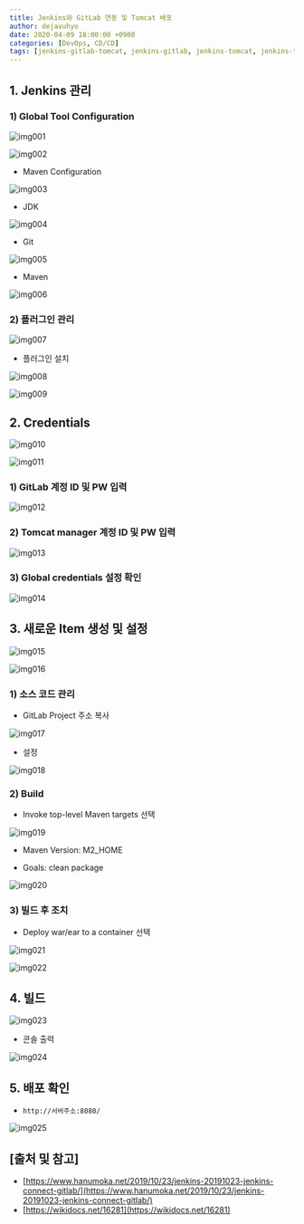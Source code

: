 ```yaml
---
title: Jenkins와 GitLab 연동 및 Tomcat 배포
author: dejavuhyo
date: 2020-04-09 18:00:00 +0900
categories: [DevOps, CD/CD]
tags: [jenkins-gitlab-tomcat, jenkins-gitlab, jenkins-tomcat, jenkins-tomcat-deploy, jenkins-deploy, 젠킨스-톰켓-배포, 젠킨스-깃랩, 젠킨스-배포]
---
```


## 1. Jenkins 관리

### 1) Global Tool Configuration

![img001](/assets/img/2020-04-09-jenkins-gitlab-tomcat/img001.png)

![img002](/assets/img/2020-04-09-jenkins-gitlab-tomcat/img002.png)

* Maven Configuration

![img003](/assets/img/2020-04-09-jenkins-gitlab-tomcat/img003.png)

* JDK

![img004](/assets/img/2020-04-09-jenkins-gitlab-tomcat/img004.png)

* Git

![img005](/assets/img/2020-04-09-jenkins-gitlab-tomcat/img005.png)

* Maven

![img006](/assets/img/2020-04-09-jenkins-gitlab-tomcat/img006.png)

### 2) 플러그인 관리

![img007](/assets/img/2020-04-09-jenkins-gitlab-tomcat/img007.png)

* 플러그인 설치

![img008](/assets/img/2020-04-09-jenkins-gitlab-tomcat/img008.png)

![img009](/assets/img/2020-04-09-jenkins-gitlab-tomcat/img009.png)

## 2. Credentials

![img010](/assets/img/2020-04-09-jenkins-gitlab-tomcat/img010.png)

![img011](/assets/img/2020-04-09-jenkins-gitlab-tomcat/img011.png)

### 1) GitLab 계정 ID 및 PW 입력

![img012](/assets/img/2020-04-09-jenkins-gitlab-tomcat/img012.png)

### 2) Tomcat manager 계정 ID 및 PW 입력

![img013](/assets/img/2020-04-09-jenkins-gitlab-tomcat/img013.png)

### 3) Global credentials 설정 확인

![img014](/assets/img/2020-04-09-jenkins-gitlab-tomcat/img014.png)

## 3. 새로운 Item 생성 및 설정

![img015](/assets/img/2020-04-09-jenkins-gitlab-tomcat/img015.png)

![img016](/assets/img/2020-04-09-jenkins-gitlab-tomcat/img016.png)

### 1) 소스 코드 관리

* GitLab Project 주소 복사

![img017](/assets/img/2020-04-09-jenkins-gitlab-tomcat/img017.png)

* 설정

![img018](/assets/img/2020-04-09-jenkins-gitlab-tomcat/img018.png)

### 2) Build

* Invoke top-level Maven targets 선택

![img019](/assets/img/2020-04-09-jenkins-gitlab-tomcat/img019.png)

* Maven Version: M2_HOME

* Goals: clean package

![img020](/assets/img/2020-04-09-jenkins-gitlab-tomcat/img020.png)

### 3) 빌드 후 조치

* Deploy war/ear to a container 선택

![img021](/assets/img/2020-04-09-jenkins-gitlab-tomcat/img021.png)

![img022](/assets/img/2020-04-09-jenkins-gitlab-tomcat/img022.png)

## 4. 빌드

![img023](/assets/img/2020-04-09-jenkins-gitlab-tomcat/img023.png)

* 콘솔 출력

![img024](/assets/img/2020-04-09-jenkins-gitlab-tomcat/img024.png)

## 5. 배포 확인

* `http://서버주소:8080/`

![img025](/assets/img/2020-04-09-jenkins-gitlab-tomcat/img025.png)

## [출처 및 참고]
* [https://www.hanumoka.net/2019/10/23/jenkins-20191023-jenkins-connect-gitlab/](https://www.hanumoka.net/2019/10/23/jenkins-20191023-jenkins-connect-gitlab/)
* [https://wikidocs.net/16281](https://wikidocs.net/16281)
